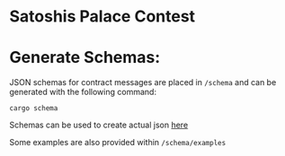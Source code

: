 # Satoshis Palace Contest


# Generate Schemas:
JSON schemas for contract messages are placed in `/schema` and can be generated with the following command:
```
cargo schema
```
Schemas can be used to create actual json [here](https://www.liquid-technologies.com/online-schema-to-json-converter)

Some examples are also provided within `/schema/examples` 